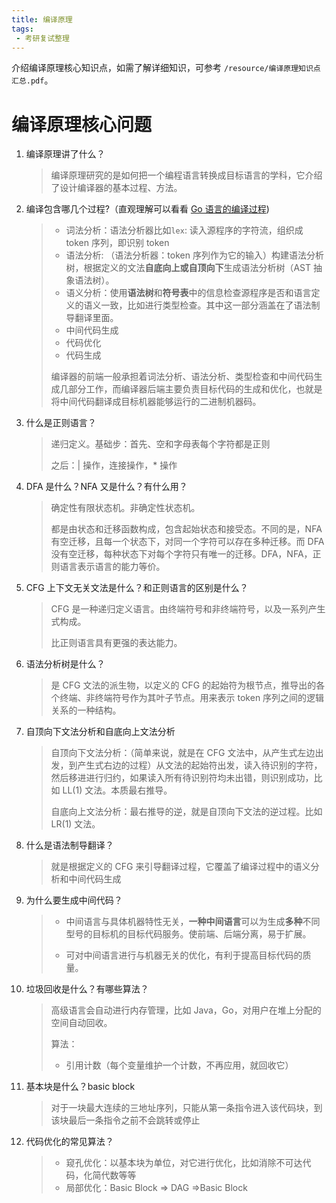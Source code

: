 ```yaml
---
title: 编译原理
tags:
 - 考研复试整理
---
```


介绍编译原理核心知识点，如需了解详细知识，可参考 `/resource/编译原理知识点汇总.pdf`。

# 编译原理核心问题

1. 编译原理讲了什么？

   > 编译原理研究的是如何把一个编程语言转换成目标语言的学科，它介绍了设计编译器的基本过程、方法。

2. 编译包含哪几个过程?（直观理解可以看看 [Go 语言的编译过程](https://draveness.me/golang/docs/part1-prerequisite/ch02-compile/golang-compile-intro/))

   >- 词法分析：语法分析器比如`lex`: 读入源程序的字符流，组织成 token 序列，即识别 token
   >- 语法分析:  （语法分析器：token 序列作为它的输入）构建语法分析树，根据定义的文法**自底向上或自顶向下**生成语法分析树（AST 抽象语法树）。
   >- 语义分析：使用**语法树**和**符号表**中的信息检查源程序是否和语言定义的语义一致，比如进行类型检查。其中这一部分涵盖在了语法制导翻译里面。
   >- 中间代码生成
   >- 代码优化
   >- 代码生成
   >
   >编译器的前端一般承担着词法分析、语法分析、类型检查和中间代码生成几部分工作，而编译器后端主要负责目标代码的生成和优化，也就是将中间代码翻译成目标机器能够运行的二进制机器码。

   

3. 什么是正则语言？

   > 递归定义。基础步：首先、空和字母表每个字符都是正则
   >
   > 之后：| 操作，连接操作，* 操作

4. DFA 是什么？NFA 又是什么？有什么用？

   > 确定性有限状态机。非确定性状态机。
   >
   > 都是由状态和迁移函数构成，包含起始状态和接受态。不同的是，NFA 有空迁移，且每一个状态下，对同一个字符可以存在多种迁移。而 DFA 没有空迁移，每种状态下对每个字符只有唯一的迁移。DFA，NFA，正则语言表示语言的能力等价。

5. CFG 上下文无关文法是什么？和正则语言的区别是什么？

   > CFG 是一种递归定义语言。由终端符号和非终端符号，以及一系列产生式构成。
   >
   > 比正则语言具有更强的表达能力。

6. 语法分析树是什么？

   > 是 CFG 文法的派生物，以定义的 CFG 的起始符为根节点，推导出的各个终端、非终端符号作为其叶子节点。用来表示 token 序列之间的逻辑关系的一种结构。

7. 自顶向下文法分析和自底向上文法分析

   > 自顶向下文法分析：（简单来说，就是在 CFG 文法中，从产生式左边出发，到产生式右边的过程）从文法的起始符出发，读入待识别的字符，然后移进进行归约，如果读入所有待识别符均未出错，则识别成功，比如 LL(1) 文法。本质最右推导。
   >
   > 自底向上文法分析：最右推导的逆，就是自顶向下文法的逆过程。比如 LR(1) 文法。

8. 什么是语法制导翻译？

   > 就是根据定义的 CFG 来引导翻译过程，它覆盖了编译过程中的语义分析和中间代码生成

9. 为什么要生成中间代码？

   > - 中间语言与具体机器特性无关，**一种中间语言**可以为生成**多种**不同型号的目标机的目标代码服务。使前端、后端分离，易于扩展。
   >
   > - 可对中间语言进行与机器无关的优化，有利于提高目标代码的质量。

10. 垃圾回收是什么？有哪些算法？

    > 高级语言会自动进行内存管理，比如 Java，Go，对用户在堆上分配的空间自动回收。
    >
    > 算法：
    >
    > - 引用计数（每个变量维护一个计数，不再应用，就回收它）

11. 基本块是什么？basic block

    > 对于一块最大连续的三地址序列，只能从第一条指令进入该代码块，到该块最后一条指令之前不会跳转或停止

12. 代码优化的常见算法？

    > - 窥孔优化：以基本块为单位，对它进行优化，比如消除不可达代码，化简代数等等
    > - 局部优化：Basic Block => DAG =>Basic Block